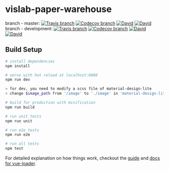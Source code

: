 # vislab-paper-warehouse
branch - master:
[![Travis branch](https://img.shields.io/travis/unhealthy/vislab-dragon-lair/master.svg?maxAge=2592000)](https://travis-ci.org/unhealthy/vislab-dragon-lair)
[![Codecov branch](https://img.shields.io/codecov/c/github/unhealthy/vislab-dragon-lair/master.svg?maxAge=2592000)](https://github.com/unhealthy/vislab-dragon-lair)
[![David](https://img.shields.io/david/unhealthy/vislab-dragon-lair.svg?maxAge=2592000)](https://david-dm.org/unhealthy/vislab-dragon-lair#info=dependencies)
[![David](https://img.shields.io/david/dev/unhealthy/vislab-dragon-lair.svg?maxAge=2592000)](https://david-dm.org/unhealthy/vislab-dragon-lair#info=devDependencies)
branch - development:
[![Travis branch](https://img.shields.io/travis/unhealthy/vislab-dragon-lair/development.svg?maxAge=2592000)](https://travis-ci.org/unhealthy/vislab-dragon-lair)
[![Codecov branch](https://img.shields.io/codecov/c/github/unhealthy/vislab-dragon-lair/development.svg?maxAge=2592000)](https://github.com/unhealthy/vislab-dragon-lair)
[![David](https://img.shields.io/david/unhealthy/vislab-dragon-lair.svg?maxAge=2592000)](https://david-dm.org/unhealthy/vislab-dragon-lair#info=dependencies)
[![David](https://img.shields.io/david/dev/unhealthy/vislab-dragon-lair.svg?maxAge=2592000)](https://david-dm.org/unhealthy/vislab-dragon-lair#info=devDependencies)
## Build Setup

``` bash
# install dependencies
npm install

# serve with hot reload at localhost:8080
npm run dev

> for dev, you need to modify a scss file of material-design-lite
> change $image_path from '/image' to './image' in 'material-design-lite/src/_variables.scss'

# build for production with minification
npm run build

# run unit tests
npm run unit

# run e2e tests
npm run e2e

# run all tests
npm test
```

For detailed explanation on how things work, checkout the [guide](https://github.com/vuejs-templates/webpack#vue-webpack-boilerplate) and [docs for vue-loader](http://vuejs.github.io/vue-loader).
